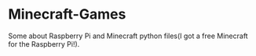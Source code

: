 # Minecraft-Games
Some about Raspberry Pi and Minecraft python files(I got a free Minecraft for the Raspberry Pi!).
